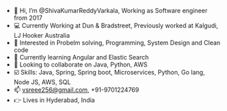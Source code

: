 - 👋 Hi, I’m @ShivaKumarReddyVarkala,  Working as Software engineer from 2017
- 💻 Currently Working at Dun & Bradstreet, Previously worked at Kalgudi, LJ Hooker Australia 
- 👀 Interested in Probelm solving, Programming, System Design and Clean code
- 🌱 Currently learning Angular and Elastic Search
- 💞️ Looking to collaborate on Java, Python, AWS
- ☑️ Skills: Java, Spring, Spring boot, Microservices, Python, Go lang, Node JS, AWS, SQL
- 📫 vsreee256@gmail.com, +91-9701224769
- 👉 Lives in Hyderabad, India

<!---
ShivaKumarReddyVarkala/ShivaKumarReddyVarkala is a ✨ special ✨ repository because its `README.md` (this file) appears on your GitHub profile.
You can click the Preview link to take a look at your changes.
--->
